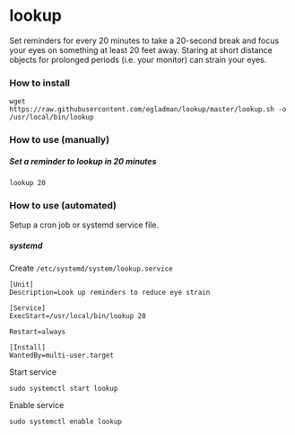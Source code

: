 # lookup

Set reminders for every 20 minutes to take a 20-second break and focus your eyes on something at least 20 feet away. Staring at short distance objects for prolonged periods (i.e. your monitor) can strain your eyes.

### How to install
```
wget https://raw.githubusercontent.com/egladman/lookup/master/lookup.sh -o /usr/local/bin/lookup
```

### How to use (manually)

##### Set a reminder to lookup in 20 minutes
```
lookup 20
```

### How to use (automated)

Setup a cron job or systemd service file.

##### systemd

Create `/etc/systemd/system/lookup.service`

```
[Unit]
Description=Look up reminders to reduce eye strain

[Service]
ExecStart=/usr/local/bin/lookup 20

Restart=always

[Install]
WantedBy=multi-user.target
```

Start service

```
sudo systemctl start lookup
```

Enable service

```
sudo systemctl enable lookup
```

